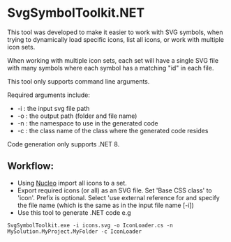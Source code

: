 ﻿# SvgSymbolToolkit.NET
This tool was developed to make it easier to work with SVG symbols, when trying to dynamically load specific icons, list all icons, or work with multiple icon sets.

When working with multiple icon sets, each set will have a single SVG file with many symbols where each symbol has a matching "id" in each file.


This tool only supports command line arguments.

Required arguments include:
* -i : the input svg file path
* -o : the output path (folder and file name)
* -n : the namespace to use in the generated code
* -c : the class name of the class where the generated code resides


Code generation only supports .NET 8.


## Workflow:
* Using [Nucleo](https://nucleoapp.com/) import all icons to a set.
* Export required icons (or all) as an SVG <symbol> file. Set 'Base CSS class' to 'icon'. Prefix is optional. Select 'use external reference for <use> and specify the file name (which is the same as in the input file name [-i])
* Use this tool to generate .NET code e.g
```
SvgSymbolToolkit.exe -i icons.svg -o IconLoader.cs -n MySolution.MyProject.MyFolder -c IconLoader
```
